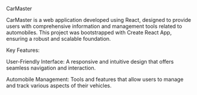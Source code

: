 CarMaster

CarMaster is a web application developed using React, designed to provide users with comprehensive information and management tools related to automobiles. This project was bootstrapped with Create React App, ensuring a robust and scalable foundation.

Key Features:

User-Friendly Interface: A responsive and intuitive design that offers seamless navigation and interaction.

Automobile Management: Tools and features that allow users to manage and track various aspects of their vehicles.
